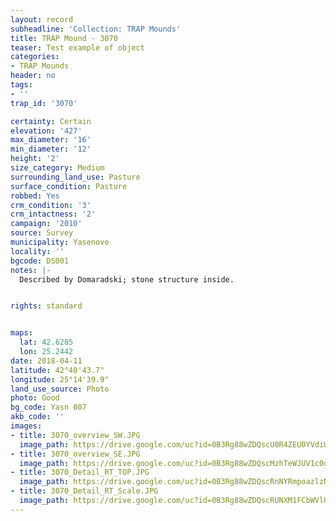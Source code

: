 ```yaml
---
layout: record
subheadline: 'Collection: TRAP Mounds'
title: TRAP Mound - 3070
teaser: Test example of object
categories:
- TRAP Mounds
header: no
tags:
- ''
trap_id: '3070'

certainty: Certain
elevation: '427'
max_diameter: '16'
min_diameter: '12'
height: '2'
size_category: Medium
surrounding_land_use: Pasture
surface_condition: Pasture
robbed: Yes
crm_condition: '3'
crm_intactness: '2'
campaign: '2010'
source: Survey
municipality: Yasenovo
locality: ''
bgcode: DS001
notes: |-
  Described by Domaradski; stone structure inside.


rights: standard


maps:
  lat: 42.6285
  lon: 25.2442
date: 2018-04-11
latitude: 42°40'43.7"
longitude: 25°14'39.9"
land_use_source: Photo
photo: Good
bg_code: Yasn 007
akb_code: ''
images:
- title: 3070_overview_SW.JPG
  image_path: https://drive.google.com/uc?id=0B3Rg88wZDQscU0R4ZEU0YVdiWDQ
- title: 3070_overview_SE.JPG
  image_path: https://drive.google.com/uc?id=0B3Rg88wZDQscMzhTeWJUV1c0dlk
- title: 3070_Detail_RT_TOP.JPG
  image_path: https://drive.google.com/uc?id=0B3Rg88wZDQscRnNYRmpoazlzNzA
- title: 3070_Detail_RT_Scale.JPG
  image_path: https://drive.google.com/uc?id=0B3Rg88wZDQscRUNXM1FCbWVlUEE
---
```

